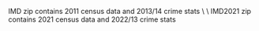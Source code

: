 IMD zip contains 2011 census data and 2013/14 crime stats
\\
\\
IMD2021 zip contains 2021 census data and 2022/13 crime stats
